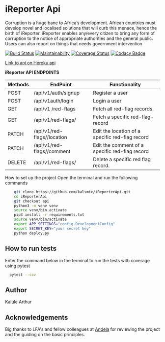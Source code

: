 # iReporter Api

Corruption is a huge bane to Africa’s development. African countries must develop novel and
localised solutions that will curb this menace, hence the birth of iReporter. iReporter enables
any/every citizen to bring any form of corruption to the notice of appropriate authorities and the general public. Users can also report on things that needs government intervention

[![Build Status](https://travis-ci.com/kalsmic/iReporterApi.svg?branch=api)](https://travis-ci.com/kalsmic/iReporterApi)
[![Maintainability](https://api.codeclimate.com/v1/badges/2b2df2ba4fc8d8138ab4/maintainability)](https://codeclimate.com/github/kalsmic/iReporterApi/maintainability)
[![Coverage Status](https://coveralls.io/repos/github/kalsmic/iReporterApi/badge.svg?branch=api)](https://coveralls.io/github/kalsmic/iReporterApi?branch=api) [![Codacy Badge](https://api.codacy.com/project/badge/Grade/dcaff2f8a36b474da2ed1c144d5630be)](https://www.codacy.com/app/kalsmic/iReporterApi?utm_source=github.com&amp;utm_medium=referral&amp;utm_content=kalsmic/iReporterApi&amp;utm_campaign=Badge_Grade)

[Link to api on Heroku api](https://ireporterapiv1.herokuapp.com/)

**iReporter API ENDPOINTS**

| Methods | EndPoint                                  | Functionality                                   |
| ------- | ----------------------------------------- | ----------------------------------------------- |
| POST    | /api/v1/auth/signup                       | Register a user                                 |
| POST    | /api/v1auth/login                         | Login a user                                    |
| GET     | /api/v1 /red-flags                        | Fetch all red-flag records.                     |
| GET     | /api/v1/red-flags/<red-flag-id>           | Fetch a specific red-flag-record                |
| PATCH   | /api/v1/red-flags/<red-flag-id>/location  | Edit the location of a specific red-flag record |
| PATCH   | /api/v1/red-flags/<red-flag-id>/comment   | Edit the comment of a specific red-flag record  |
| DELETE  | /api/v1/red-flags/<red-flag-id>           | Delete a specific red flag record.              |
  
How to set up the project
Open the terminal and run the following commands
``` bash
    git clone https://github.com/kalsmic/iReporterApi.git
    cd iReporterApi
    git checkout api
    python3 -m venv venv
    source venv/bin.activate
    pip3 install -r requirements.txt
    source venv/bin/activate
    export APP_SETTINGS="config.DevelopmentConfig"
    export SECRET_KEY="your secret key"
    python deploy.py
   ```
   
## How to run tests

Enter the command below in the terminal to run the tests with coverage using
 pytest
```bash
  pytest --cov
  ```
  
## Author

Kalule Arthur

## Acknowledgements

Big thanks to LFA's and fellow colleagues at [Andela](https://andela.com) for reviewing the project and the guiding on the basic principles.
